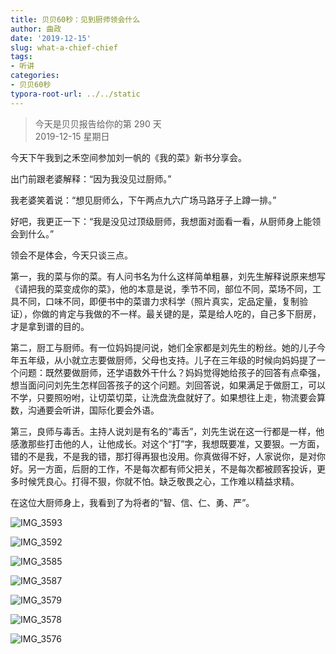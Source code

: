 ```yaml
---
title: 贝贝60秒：见到厨师领会什么
author: 曲政
date: '2019-12-15'
slug: what-a-chief-chief
tags:
- 听讲
categories:
- 贝贝60秒
typora-root-url: ../../static
---
```

> 今天是贝贝报告给你的第 290 天  
> 2019-12-15 星期日 

今天下午我到之禾空间参加刘一帆的《我的菜》新书分享会。

出门前跟老婆解释：“因为我没见过厨师。”

我老婆笑着说：“想见厨师么，下午两点九六广场马路牙子上蹲一排。”

好吧，我更正一下：“我是没见过顶级厨师，我想面对面看一看，从厨师身上能领会到什么。”

领会不是体会，今天只谈三点。

第一，我的菜与你的菜。有人问书名为什么这样简单粗暴，刘先生解释说原来想写《请把我的菜变成你的菜》，他的本意是说，季节不同，部位不同，菜场不同，工具不同，口味不同，即便书中的菜谱力求科学（照片真实，定品定量，复制验证），你做的肯定与我做的不一样。最关键的是，菜是给人吃的，自己多下厨房，才是拿到谱的目的。

第二，厨工与厨师。有一位妈妈提问说，她们全家都是刘先生的粉丝。她的儿子今年五年级，从小就立志要做厨师，父母也支持。儿子在三年级的时候向妈妈提了一个问题：既然要做厨师，还学语数外干什么？妈妈觉得她给孩子的回答有点牵强，想当面问问刘先生怎样回答孩子的这个问题。刘回答说，如果满足于做厨工，可以不学，只要照吩咐，让切菜切菜，让洗盘洗盘就好了。如果想往上走，物流要会算数，沟通要会听讲，国际化要会外语。

第三，良师与毒舌。主持人说刘是有名的“毒舌”，刘先生说在这一行都是一样，他感激那些打击他的人，让他成长。对这个“打”字，我想既要准，又要狠。一方面，错的不是我，不是我的错，那打得再狠也没用。你真做得不好，人家说你，是对你好。另一方面，后厨的工作，不是每次都有师父把关，不是每次都被顾客投诉，更多时候凭良心。打得不狠，你就不怕。缺乏敬畏之心，工作难以精益求精。

在这位大厨师身上，我看到了为将者的“智、信、仁、勇、严”。

![IMG_3593](/images/2019-12-15-%E8%B4%9D%E8%B4%9D60%E7%A7%92%EF%BC%9A%E8%A7%81%E5%88%B0%E5%8E%A8%E5%B8%88%E9%A2%86%E4%BC%9A%E4%BB%80%E4%B9%88/IMG_3593.JPG)

![IMG_3592](/images/2019-12-15-%E8%B4%9D%E8%B4%9D60%E7%A7%92%EF%BC%9A%E8%A7%81%E5%88%B0%E5%8E%A8%E5%B8%88%E9%A2%86%E4%BC%9A%E4%BB%80%E4%B9%88/IMG_3591.JPG)

![IMG_3585](/images/2019-12-15-%E8%B4%9D%E8%B4%9D60%E7%A7%92%EF%BC%9A%E8%A7%81%E5%88%B0%E5%8E%A8%E5%B8%88%E9%A2%86%E4%BC%9A%E4%BB%80%E4%B9%88/IMG_3585.JPG)

![IMG_3587](/images/2019-12-15-%E8%B4%9D%E8%B4%9D60%E7%A7%92%EF%BC%9A%E8%A7%81%E5%88%B0%E5%8E%A8%E5%B8%88%E9%A2%86%E4%BC%9A%E4%BB%80%E4%B9%88/IMG_3587.JPG)

![IMG_3579](/images/2019-12-15-%E8%B4%9D%E8%B4%9D60%E7%A7%92%EF%BC%9A%E8%A7%81%E5%88%B0%E5%8E%A8%E5%B8%88%E9%A2%86%E4%BC%9A%E4%BB%80%E4%B9%88/IMG_3579.JPG)

![IMG_3578](/images/2019-12-15-%E8%B4%9D%E8%B4%9D60%E7%A7%92%EF%BC%9A%E8%A7%81%E5%88%B0%E5%8E%A8%E5%B8%88%E9%A2%86%E4%BC%9A%E4%BB%80%E4%B9%88/IMG_3578.JPG)

![IMG_3576](/images/2019-12-15-%E8%B4%9D%E8%B4%9D60%E7%A7%92%EF%BC%9A%E8%A7%81%E5%88%B0%E5%8E%A8%E5%B8%88%E9%A2%86%E4%BC%9A%E4%BB%80%E4%B9%88/IMG_3576.JPG)